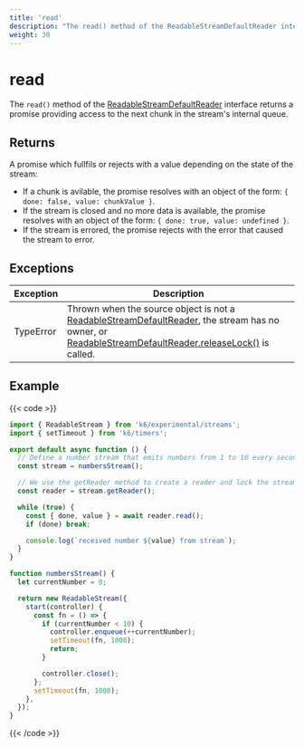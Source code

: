 ```yaml
---
title: 'read'
description: "The read() method of the ReadableStreamDefaultReader interface returns a Promise providing access to the next chunk in the stream's internal queue."
weight: 30
---
```


# read

The `read()` method of the [ReadableStreamDefaultReader](https://grafana.com/docs/k6/<K6_VERSION>/javascript-api/k6-experimental/streams/readablestreamdefaultreader) interface returns a promise providing access to the next chunk in the stream's internal queue.

## Returns

A promise which fullfils or rejects with a value depending on the state of the stream:

- If a chunk is avilable, the promise resolves with an object of the form: `{ done: false, value: chunkValue }`.
- If the stream is closed and no more data is available, the promise resolves with an object of the form: `{ done: true, value: undefined }`.
- If the stream is errored, the promise rejects with the error that caused the stream to error.

## Exceptions

| Exception | Description                                                                                                                                                                                                                                                                                                                                                                                    |
| --------- | ---------------------------------------------------------------------------------------------------------------------------------------------------------------------------------------------------------------------------------------------------------------------------------------------------------------------------------------------------------------------------------------------- |
| TypeError | Thrown when the source object is not a [ReadableStreamDefaultReader](https://grafana.com/docs/k6/<K6_VERSION>/javascript-api/k6-experimental/streams/readablestreamdefaultreader), the stream has no owner, or [ReadableStreamDefaultReader.releaseLock()](https://grafana.com/docs/k6/<K6_VERSION>/javascript-api/k6-experimental/streams/readablestreamdefaultreader/releaseLock) is called. |

## Example

{{< code >}}

```javascript
import { ReadableStream } from 'k6/experimental/streams';
import { setTimeout } from 'k6/timers';

export default async function () {
  // Define a number stream that emits numbers from 1 to 10 every second
  const stream = numbersStream();

  // We use the getReader method to create a reader and lock the stream to it
  const reader = stream.getReader();

  while (true) {
    const { done, value } = await reader.read();
    if (done) break;

    console.log(`received number ${value} from stream`);
  }
}

function numbersStream() {
  let currentNumber = 0;

  return new ReadableStream({
    start(controller) {
      const fn = () => {
        if (currentNumber < 10) {
          controller.enqueue(++currentNumber);
          setTimeout(fn, 1000);
          return;
        }

        controller.close();
      };
      setTimeout(fn, 1000);
    },
  });
}
```

{{< /code >}}
